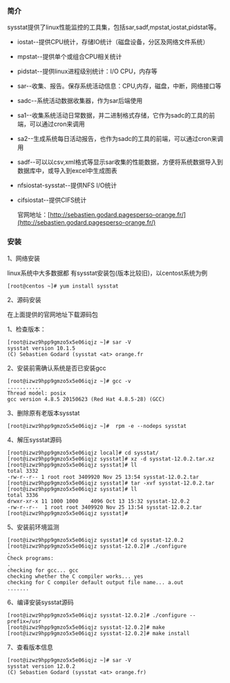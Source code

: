 ### 简介

sysstat提供了linux性能监控的工具集，包括sar,sadf,mpstat,iostat,pidstat等。

* iostat--提供CPU统计，存储IO统计（磁盘设备，分区及网络文件系统）

* mpstat--提供单个或组合CPU相关统计

* pidstat--提供linux进程级别统计：I/O   CPU，内存等

* sar--收集、报告。保存系统活动信息：CPU,内存，磁盘，中断，网络接口等

* sadc--系统活动数据收集器，作为sar后端使用

* sa1--收集系统活动日常数据，并二进制格式存储，它作为sadc的工具的前端，可以通过cron来调用 

* sa2--生成系统每日活动报告，也作为sadc的工具的前端，可以通过cron来调用 

* sadf--可以以csv,xml格式等显示sar收集的性能数据，方便将系统数据导入到数据库中，或导入到excel中生成图表

* nfsiostat-sysstat--提供NFS I/O统计

* cifsiostat--提供CIFS统计

  官网地址：[http://sebastien.godard.pagesperso-orange.fr/](http://sebastien.godard.pagesperso-orange.fr/)

### 安装

1、网络安装 

linux系统中大多数据都 有sysstat安装包(版本比较旧)，以centost系统为例

````
[root@centos ~]# yum install sysstat
````

2、源码安装

在上面提供的官网地址下载源码包

1、检查版本：

````
[root@izwz9hpp9gmzo5x5e06iqjz ~]# sar -V
sysstat version 10.1.5
(C) Sebastien Godard (sysstat <at> orange.fr
````

2、安装前需确认系统是否已安装gcc

````
[root@izwz9hpp9gmzo5x5e06iqjz ~]# gcc -v
...........
Thread model: posix
gcc version 4.8.5 20150623 (Red Hat 4.8.5-28) (GCC) 
````

3、删除原有老版本sysstat

````
[root@izwz9hpp9gmzo5x5e06iqjz ~]#  rpm -e --nodeps sysstat
````

4、解压sysstat源码

````
[root@izwz9hpp9gmzo5x5e06iqjz local]# cd sysstat/
[root@izwz9hpp9gmzo5x5e06iqjz sysstat]# xz -d sysstat-12.0.2.tar.xz 
[root@izwz9hpp9gmzo5x5e06iqjz sysstat]# ll
total 3332
-rw-r--r-- 1 root root 3409920 Nov 25 13:54 sysstat-12.0.2.tar
[root@izwz9hpp9gmzo5x5e06iqjz sysstat]# tar -xvf sysstat-12.0.2.tar 
[root@izwz9hpp9gmzo5x5e06iqjz sysstat]# ll
total 3336
drwxr-xr-x 11 1000 1000    4096 Oct 13 15:32 sysstat-12.0.2
-rw-r--r--  1 root root 3409920 Nov 25 13:54 sysstat-12.0.2.tar
[root@izwz9hpp9gmzo5x5e06iqjz sysstat]# 
````

5、安装前环境监测

````
[root@izwz9hpp9gmzo5x5e06iqjz sysstat]# cd sysstat-12.0.2
[root@izwz9hpp9gmzo5x5e06iqjz sysstat-12.0.2]# ./configure
.
Check programs:
.
checking for gcc... gcc
checking whether the C compiler works... yes
checking for C compiler default output file name... a.out
.......
````

6、编译安装sysstat源码

````
[root@izwz9hpp9gmzo5x5e06iqjz sysstat-12.0.2]# ./configure --prefix=/usr
[root@izwz9hpp9gmzo5x5e06iqjz sysstat-12.0.2]# make 
[root@izwz9hpp9gmzo5x5e06iqjz sysstat-12.0.2]# make install
````

7、查看版本信息

````
[root@izwz9hpp9gmzo5x5e06iqjz ~]# sar -V
sysstat version 12.0.2
(C) Sebastien Godard (sysstat <at> orange.fr)
````


